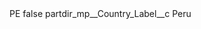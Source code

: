 <?xml version="1.0" encoding="UTF-8"?>
<CustomMetadata xmlns="http://soap.sforce.com/2006/04/metadata" xmlns:xsi="http://www.w3.org/2001/XMLSchema-instance" xmlns:xsd="http://www.w3.org/2001/XMLSchema">
    <label>PE</label>
    <protected>false</protected>
    <values>
        <field>partdir_mp__Country_Label__c</field>
        <value xsi:type="xsd:string">Peru</value>
    </values>
</CustomMetadata>
